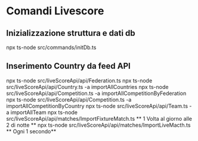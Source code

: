 # Comandi Livescore

## Inizializzazione struttura e dati db
npx ts-node src/commands/initDb.ts 

## Inserimento Country da feed API

npx ts-node src/liveScoreApi/api/Federation.ts
npx ts-node src/liveScoreApi/api/Country.ts -a importAllCountries
npx ts-node src/liveScoreApi/api/Competition.ts -a importAllCompetitionByFederation
npx ts-node src/liveScoreApi/api/Competition.ts -a importAllCompetitionByCountry
npx ts-node src/liveScoreApi/api/Team.ts -a importAllTeam
npx ts-node src/liveScoreApi/api/matches/ImportFixtureMatch.ts ** 1 Volta al giorno alle 2 di notte **
npx ts-node src/liveScoreApi/api/matches/ImportLiveMacth.ts ** Ogni 1 secondo**
    


